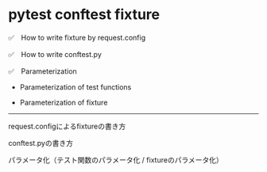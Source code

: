 # pytest conftest fixture

✅　How to write fixture by request.config

✅　How to write conftest.py 

✅　Parameterization

- Parameterization of test functions

- Parameterization of fixture


---

request.configによるfixtureの書き方

conftest.pyの書き方

パラメータ化（テスト関数のパラメータ化 / fixtureのパラメータ化）
